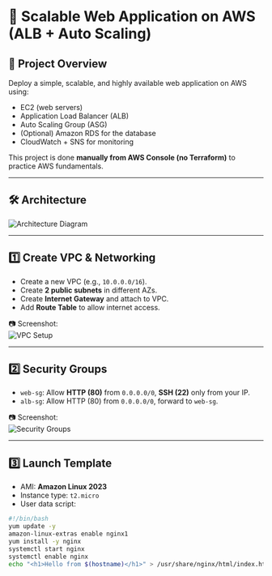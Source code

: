 # 🚀 Scalable Web Application on AWS (ALB + Auto Scaling)

## 📌 Project Overview
Deploy a simple, scalable, and highly available web application on AWS using:
- EC2 (web servers)
- Application Load Balancer (ALB)
- Auto Scaling Group (ASG)
- (Optional) Amazon RDS for the database
- CloudWatch + SNS for monitoring

This project is done **manually from AWS Console (no Terraform)** to practice AWS fundamentals.

---

## 🛠 Architecture
![Architecture Diagram](images/architecture.png)

---

## 1️⃣ Create VPC & Networking
- Create a new VPC (e.g., `10.0.0.0/16`).
- Create **2 public subnets** in different AZs.
- Create **Internet Gateway** and attach to VPC.
- Add **Route Table** to allow internet access.

📷 Screenshot:  
![VPC Setup](images/vpc.png)

---

## 2️⃣ Security Groups
- `web-sg`: Allow **HTTP (80)** from `0.0.0.0/0`, **SSH (22)** only from your IP.
- `alb-sg`: Allow HTTP (80) from `0.0.0.0/0`, forward to `web-sg`.

📷 Screenshot:  
![Security Groups](images/security-groups.png)

---

## 3️⃣ Launch Template
- AMI: **Amazon Linux 2023**  
- Instance type: `t2.micro`  
- User data script:

```bash
#!/bin/bash
yum update -y
amazon-linux-extras enable nginx1
yum install -y nginx
systemctl start nginx
systemctl enable nginx
echo "<h1>Hello from $(hostname)</h1>" > /usr/share/nginx/html/index.html
